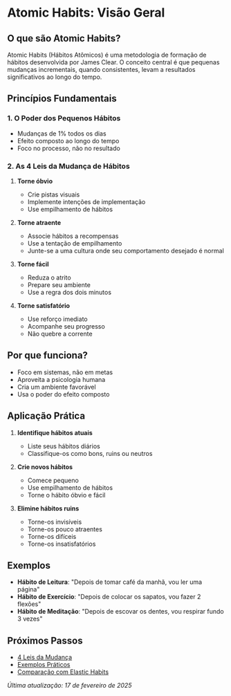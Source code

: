 # Atomic Habits: Visão Geral

## O que são Atomic Habits?
Atomic Habits (Hábitos Atômicos) é uma metodologia de formação de hábitos desenvolvida por James Clear. O conceito central é que pequenas mudanças incrementais, quando consistentes, levam a resultados significativos ao longo do tempo.

## Princípios Fundamentais

### 1. O Poder dos Pequenos Hábitos
- Mudanças de 1% todos os dias
- Efeito composto ao longo do tempo
- Foco no processo, não no resultado

### 2. As 4 Leis da Mudança de Hábitos
1. **Torne óbvio**
   - Crie pistas visuais
   - Implemente intenções de implementação
   - Use empilhamento de hábitos

2. **Torne atraente**
   - Associe hábitos a recompensas
   - Use a tentação de empilhamento
   - Junte-se a uma cultura onde seu comportamento desejado é normal

3. **Torne fácil**
   - Reduza o atrito
   - Prepare seu ambiente
   - Use a regra dos dois minutos

4. **Torne satisfatório**
   - Use reforço imediato
   - Acompanhe seu progresso
   - Não quebre a corrente

## Por que funciona?
- Foco em sistemas, não em metas
- Aproveita a psicologia humana
- Cria um ambiente favorável
- Usa o poder do efeito composto

## Aplicação Prática
1. **Identifique hábitos atuais**
   - Liste seus hábitos diários
   - Classifique-os como bons, ruins ou neutros

2. **Crie novos hábitos**
   - Comece pequeno
   - Use empilhamento de hábitos
   - Torne o hábito óbvio e fácil

3. **Elimine hábitos ruins**
   - Torne-os invisíveis
   - Torne-os pouco atraentes
   - Torne-os difíceis
   - Torne-os insatisfatórios

## Exemplos
- **Hábito de Leitura**: "Depois de tomar café da manhã, vou ler uma página"
- **Hábito de Exercício**: "Depois de colocar os sapatos, vou fazer 2 flexões"
- **Hábito de Meditação**: "Depois de escovar os dentes, vou respirar fundo 3 vezes"

## Próximos Passos
- [4 Leis da Mudança](/atomic-habits/4-leis)
- [Exemplos Práticos](/atomic-habits/exemplos)
- [Comparação com Elastic Habits](/comparacao/atomic-vs-elastic-habits)

*Última atualização: 17 de fevereiro de 2025* 